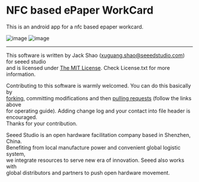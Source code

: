 NFC based ePaper WorkCard
==========

This is an android app for a nfc based epaper workcard.

![image](http://www.seeedstudio.com/wiki/images/thumb/f/f7/Nfc_epaper_1.png/337px-Nfc_epaper_1.png) ![image](http://www.seeedstudio.com/wiki/images/thumb/6/6a/Nfc_epaper_2.png/337px-Nfc_epaper_2.png)


----

This software is written by Jack Shao (xuguang.shao@seeedstudio.com) for seeed studio<br>
and is licensed under [The MIT License](http://opensource.org/licenses/mit-license.php). Check License.txt for more information.<br>

Contributing to this software is warmly welcomed. You can do this basically by<br>
[forking](https://help.github.com/articles/fork-a-repo), committing modifications and then [pulling requests](https://help.github.com/articles/using-pull-requests) (follow the links above<br>
for operating guide). Adding change log and your contact into file header is encouraged.<br>
Thanks for your contribution.

Seeed Studio is an open hardware facilitation company based in Shenzhen, China. <br>
Benefiting from local manufacture power and convenient global logistic system, <br>
we integrate resources to serve new era of innovation. Seeed also works with <br>
global distributors and partners to push open hardware movement.<br>




